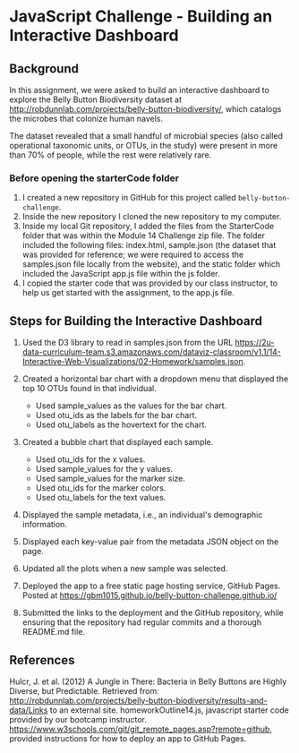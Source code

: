 # JavaScript Challenge - Building an Interactive Dashboard

## Background

In this assignment, we were asked to build an interactive dashboard to explore the Belly Button Biodiversity dataset at http://robdunnlab.com/projects/belly-button-biodiversity/, which catalogs the microbes that colonize human navels.

The dataset revealed that a small handful of microbial species (also called operational taxonomic units, or OTUs, in the study) were present in more than 70% of people, while the rest were relatively rare.

### Before opening the starterCode folder

1. I created a new repository in GitHub for this project called `belly-button-challenge`. 
2. Inside the new repository I cloned the new repository to my computer.
3. Inside my local Git repository, I added the files from the StarterCode folder that was within the Module 14 Challenge zip file.  The folder included the following files: index.html, sample.json (the dataset that was provided for reference; we were required to access the samples.json file locally from the website), and the static folder which included the JavaScript app.js file within the js folder.
4. I copied the starter code that was provided by our class instructor, to help us get started with the assignment, to the app.js file.

## Steps for Building the Interactive Dashboard

1. Used the D3 library to read in samples.json from the URL https://2u-data-curriculum-team.s3.amazonaws.com/dataviz-classroom/v1.1/14-Interactive-Web-Visualizations/02-Homework/samples.json.
   
2. Created a horizontal bar chart with a dropdown menu that displayed the top 10 OTUs found in that individual.
     - Used sample_values as the values for the bar chart.
     - Used otu_ids as the labels for the bar chart.
     - Used otu_labels as the hovertext for the chart.
    
3. Created a bubble chart that displayed each sample.
     - Used otu_ids for the x values.
     - Used sample_values for the y values.
     - Used sample_values for the marker size.
     - Used otu_ids for the marker colors.
     - Used otu_labels for the text values.
    
4. Displayed the sample metadata, i.e., an individual's demographic information.
   
5. Displayed each key-value pair from the metadata JSON object on the page.
   
6. Updated all the plots when a new sample was selected.
   
7. Deployed the app to a free static page hosting service, GitHub Pages.  Posted at https://gbm1015.github.io/belly-button-challenge.github.io/
   
8. Submitted the links to the deployment and the GitHub repository, while ensuring that the repository had regular commits and a thorough README.md file.

## References

Hulcr, J. et al. (2012) A Jungle in There: Bacteria in Belly Buttons are Highly Diverse, but Predictable. Retrieved from: http://robdunnlab.com/projects/belly-button-biodiversity/results-and-data/Links to an external site.
homeworkOutline14.js, javascript starter code provided by our bootcamp instructor.
https://www.w3schools.com/git/git_remote_pages.asp?remote=github, provided instructions for how to deploy an app to GitHub Pages.
